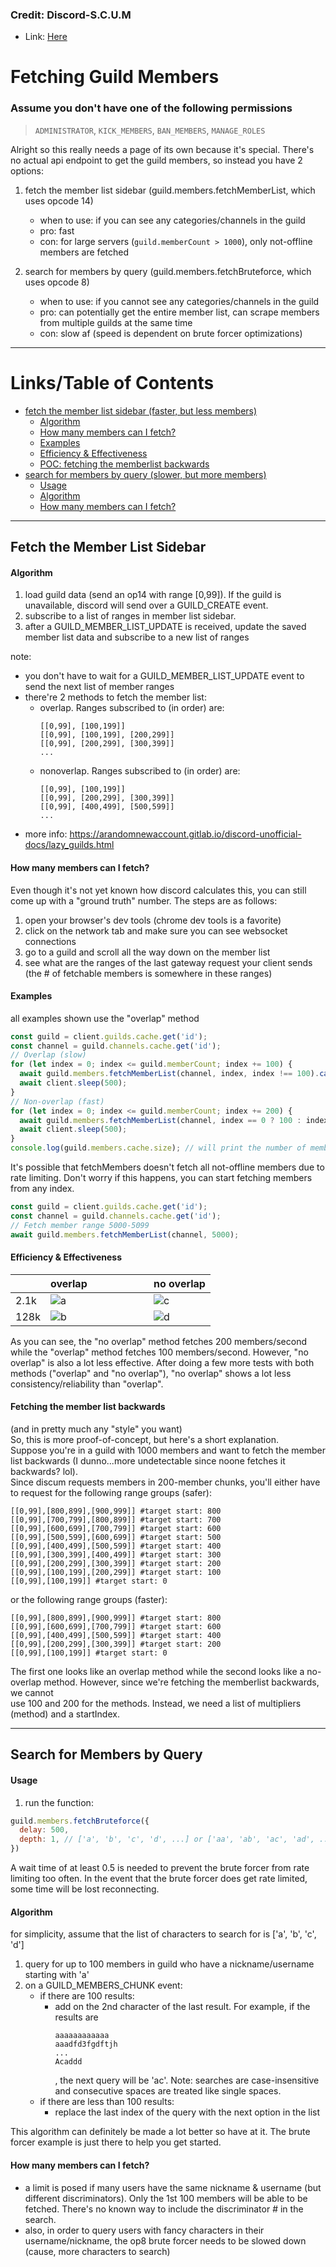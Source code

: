 ### Credit: Discord-S.C.U.M
- Link: [Here](https://github.com/Merubokkusu/Discord-S.C.U.M/blob/master/docs/using/fetchingGuildMembers.md#Algorithm)

# Fetching Guild Members

### <strong>Assume you don't have one of the following permissions</strong>
> `ADMINISTRATOR`, `KICK_MEMBERS`, `BAN_MEMBERS`, `MANAGE_ROLES`

Alright so this really needs a page of its own because it's special. There's no actual api endpoint to get the guild members, so instead you have 2 options:    
1)  fetch the member list sidebar (guild.members.fetchMemberList, which uses opcode 14)
    - when to use: if you can see any categories/channels in the guild
    - pro: fast
    - con: for large servers (```guild.memberCount > 1000```), only not-offline members are fetched
     
2)  search for members by query (guild.members.fetchBruteforce, which uses opcode 8)      
    - when to use: if you cannot see any categories/channels in the guild
    - pro: can potentially get the entire member list, can scrape members from multiple guilds at the same time
    - con: slow af (speed is dependent on brute forcer optimizations)

____________________________________
# Links/Table of Contents
- [fetch the member list sidebar (faster, but less members)](#fetch-the-member-list-sidebar)
  - [Algorithm](#Algorithm)
  - [How many members can I fetch?](#how-many-members-can-i-fetch)
  - [Examples](#Examples)
  - [Efficiency & Effectiveness](#efficiency--effectiveness)
  - [POC: fetching the memberlist backwards](#fetching-the-member-list-backwards)
- [search for members by query (slower, but more members)](#search-for-members-by-query)
  - [Usage](#Usage)
  - [Algorithm](#Algorithm-1)
  - [How many members can I fetch?](#how-many-members-can-i-fetch-1)
___________________________________
## Fetch the Member List Sidebar
#### Algorithm
1) load guild data (send an op14 with range [0,99]). If the guild is unavailable, discord will send over a GUILD_CREATE event.
2) subscribe to a list of ranges in member list sidebar.
3) after a GUILD_MEMBER_LIST_UPDATE is received, update the saved member list data and subscribe to a new list of ranges

note: 
- you don't have to wait for a GUILD_MEMBER_LIST_UPDATE event to send the next list of member ranges
- there're 2 methods to fetch the member list: 
    - overlap. Ranges subscribed to (in order) are:
      ```
      [[0,99], [100,199]]
      [[0,99], [100,199], [200,299]]
      [[0,99], [200,299], [300,399]]
      ...
      ```
    - nonoverlap. Ranges subscribed to (in order) are:
      ```
      [[0,99], [100,199]]
      [[0,99], [200,299], [300,399]]
      [[0,99], [400,499], [500,599]]
      ...
      ```
- more info: https://arandomnewaccount.gitlab.io/discord-unofficial-docs/lazy_guilds.html

#### How many members can I fetch?
Even though it's not yet known how discord calculates this, you can still come up with a "ground truth" number. The steps are as follows:
1) open your browser's dev tools (chrome dev tools is a favorite)
2) click on the network tab and make sure you can see websocket connections
3) go to a guild and scroll all the way down on the member list
4) see what are the ranges of the last gateway request your client sends (the # of fetchable members is somewhere in these ranges)

#### Examples
all examples shown use the "overlap" method

```js
const guild = client.guilds.cache.get('id');
const channel = guild.channels.cache.get('id');
// Overlap (slow)
for (let index = 0; index <= guild.memberCount; index += 100) {
  await guild.members.fetchMemberList(channel, index, index !== 100).catch(() => {});
  await client.sleep(500);
}
// Non-overlap (fast)
for (let index = 0; index <= guild.memberCount; index += 200) {
  await guild.members.fetchMemberList(channel, index == 0 ? 100 : index, index !== 100).catch(() => {});
  await client.sleep(500);
}
console.log(guild.members.cache.size); // will print the number of members in the guild
```

It's possible that fetchMembers doesn't fetch all not-offline members due to rate limiting. Don't worry if this happens, you can start fetching members from any index.
```js
const guild = client.guilds.cache.get('id');
const channel = guild.channels.cache.get('id');
// Fetch member range 5000-5099
await guild.members.fetchMemberList(channel, 5000);
```

#### Efficiency & Effectiveness

|      | overlap&nbsp; &nbsp; &nbsp; &nbsp; &nbsp; &nbsp; &nbsp; &nbsp; &nbsp; &nbsp; &nbsp; | no overlap |
|------|---------|------------|
| 2.1k |![a](https://github.com/Merubokkusu/Discord-S.C.U.M/raw/master/docs/using/memberFetchingStats/2100a.jpg)    |![c](https://github.com/Merubokkusu/Discord-S.C.U.M/raw/master/docs/using/memberFetchingStats/2100b.jpg)       |
| 128k |![b](https://github.com/Merubokkusu/Discord-S.C.U.M/raw/master/docs/using/memberFetchingStats/128ka.jpg)    |![d](https://github.com/Merubokkusu/Discord-S.C.U.M/raw/master/docs/using/memberFetchingStats/128kb.jpg)       |

As you can see, the "no overlap" method fetches 200 members/second while the "overlap" method fetches 100 members/second. However, "no overlap" is also a lot less effective. After doing a few more tests with both methods ("overlap" and "no overlap"), "no overlap" shows a lot less consistency/reliability than "overlap".


#### Fetching the member list backwards
(and in pretty much any "style" you want)       
So, this is more proof-of-concept, but here's a short explanation.         
Suppose you're in a guild with 1000 members and want to fetch the member list backwards (I dunno...more undetectable since noone fetches it backwards? lol).        
   Since discum requests members in 200-member chunks, you'll either have to request for the following range groups (safer):        
   ```
   [[0,99],[800,899],[900,999]] #target start: 800
   [[0,99],[700,799],[800,899]] #target start: 700
   [[0,99],[600,699],[700,799]] #target start: 600
   [[0,99],[500,599],[600,699]] #target start: 500
   [[0,99],[400,499],[500,599]] #target start: 400
   [[0,99],[300,399],[400,499]] #target start: 300
   [[0,99],[200,299],[300,399]] #target start: 200
   [[0,99],[100,199],[200,299]] #target start: 100
   [[0,99],[100,199]] #target start: 0
   ```
   or the following range groups (faster):        
   ```
   [[0,99],[800,899],[900,999]] #target start: 800
   [[0,99],[600,699],[700,799]] #target start: 600
   [[0,99],[400,499],[500,599]] #target start: 400
   [[0,99],[200,299],[300,399]] #target start: 200
   [[0,99],[100,199]] #target start: 0
   ```
   The first one looks like an overlap method while the second looks like a no-overlap method. However, since we're fetching the memberlist backwards, we cannot   
   use 100 and 200 for the methods. Instead, we need a list of multipliers (method) and a startIndex.         
____________________________________
## Search for Members by Query
#### Usage
1) run the function:
  ```js
  guild.members.fetchBruteforce({
    delay: 500,
    depth: 1, // ['a', 'b', 'c', 'd', ...] or ['aa', 'ab', 'ac', 'ad', ...] if depth is 2, ...
  })
  ```
  A wait time of at least 0.5 is needed to prevent the brute forcer from rate limiting too often. In the event that the brute forcer does get rate limited, some time will be lost reconnecting.
#### Algorithm
for simplicity, assume that the list of characters to search for is ['a', 'b', 'c', 'd']
1) query for up to 100 members in guild who have a nickname/username starting with 'a'
2) on a GUILD_MEMBERS_CHUNK event:
    - if there are 100 results:
        - add on the 2nd character of the last result. For example, if the results are
            ```
            aaaaaaaaaaaa
            aaadfd3fgdftjh
            ...
            Acaddd
            ``` 
            , 
            the next query will be 'ac'. Note: searches are case-insensitive and consecutive spaces are treated like single spaces.
    - if there are less than 100 results:
        - replace the last index of the query with the next option in the list

This algorithm can definitely be made a lot better so have at it. The brute forcer example is just there to help you get started.

#### How many members can I fetch?
- a limit is posed if many users have the same nickname & username (but different discriminators). Only the 1st 100 members will be able to be fetched. There's no known way to include the discriminator # in the search.
- also, in order to query users with fancy characters in their username/nickname, the op8 brute forcer needs to be slowed down (cause, more characters to search)